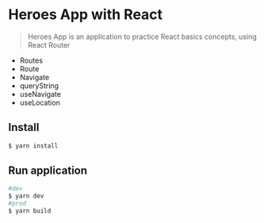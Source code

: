 # Heroes App with React

> Heroes App is an application to practice React basics concepts, using  React Router 
 - Routes
 - Route
 - Navigate
 - queryString
 - useNavigate
 - useLocation

## Install

```bash
$ yarn install 
```

## Run application

```bash
#dev
$ yarn dev 
#prod
$ yarn build
```


